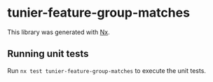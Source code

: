 # tunier-feature-group-matches

This library was generated with [Nx](https://nx.dev).

## Running unit tests

Run `nx test tunier-feature-group-matches` to execute the unit tests.
